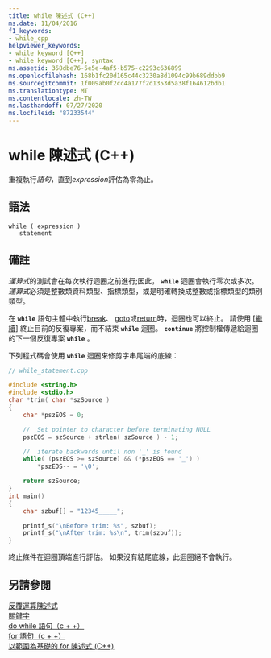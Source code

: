 ```yaml
---
title: while 陳述式 (C++)
ms.date: 11/04/2016
f1_keywords:
- while_cpp
helpviewer_keywords:
- while keyword [C++]
- while keyword [C++], syntax
ms.assetid: 358dbe76-5e5e-4af5-b575-c2293c636899
ms.openlocfilehash: 168b1fc20d165c44c3230a8d1094c99b689ddbb9
ms.sourcegitcommit: 1f009ab0f2cc4a177f2d1353d5a38f164612bdb1
ms.translationtype: MT
ms.contentlocale: zh-TW
ms.lasthandoff: 07/27/2020
ms.locfileid: "87233544"
---
```

# <a name="while-statement-c"></a>while 陳述式 (C++)

重複執行*語句*，直到*expression*評估為零為止。

## <a name="syntax"></a>語法

```
while ( expression )
   statement
```

## <a name="remarks"></a>備註

*運算式*的測試會在每次執行迴圈之前進行;因此， **`while`** 迴圈會執行零次或多次。 *運算式*必須是整數類資料類型、指標類型，或是明確轉換成整數或指標類型的類別類型。

在 **`while`** 語句主體中執行[break](../cpp/break-statement-cpp.md)、 [goto](../cpp/goto-statement-cpp.md)或[return](../cpp/return-statement-cpp.md)時，迴圈也可以終止。 請使用 [[繼續](../cpp/continue-statement-cpp.md)] 終止目前的反復專案，而不結束 **`while`** 迴圈。 **`continue`** 將控制權傳遞給迴圈的下一個反復專案 **`while`** 。

下列程式碼會使用 **`while`** 迴圈來修剪字串尾端的底線：

```cpp
// while_statement.cpp

#include <string.h>
#include <stdio.h>
char *trim( char *szSource )
{
    char *pszEOS = 0;

    //  Set pointer to character before terminating NULL
    pszEOS = szSource + strlen( szSource ) - 1;

    //  iterate backwards until non '_' is found
    while( (pszEOS >= szSource) && (*pszEOS == '_') )
        *pszEOS-- = '\0';

    return szSource;
}
int main()
{
    char szbuf[] = "12345_____";

    printf_s("\nBefore trim: %s", szbuf);
    printf_s("\nAfter trim: %s\n", trim(szbuf));
}
```

終止條件在迴圈頂端進行評估。 如果沒有結尾底線，此迴圈絕不會執行。

## <a name="see-also"></a>另請參閱

[反覆運算陳述式](../cpp/iteration-statements-cpp.md)<br/>
[關鍵字](../cpp/keywords-cpp.md)<br/>
[do while 語句（c + +）](../cpp/do-while-statement-cpp.md)<br/>
[for 語句（c + +）](../cpp/for-statement-cpp.md)<br/>
[以範圍為基礎的 for 陳述式 (C++)](../cpp/range-based-for-statement-cpp.md)
